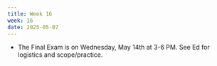 ```yaml
---
title: Week 16
week: 16
date: 2025-05-07
---
```


- The Final Exam is on Wednesday, May 14th at 3-6 PM. See Ed for logistics and scope/practice.

